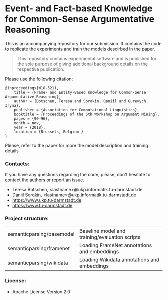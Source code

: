 # Event- and Fact-based Knowledge for Common-Sense Argumentative Reasoning


This is an accompanying repository for  our submission. It contains the code to replicate the experiments and train the models descirbed in the paper.

> This repository contains experimental software and is published for the sole purpose of giving additional background details on the respective publication.
 
 
Please use the following citation:

```
@inproceedings{W18-5211,
    title = {Frame- and Entity-Based Knowledge for Common-Sense Argumentative Reasoning},
    author = {Botschen, Teresa and Sorokin, Daniil and Gurevych, Iryna},
    publisher = {Association for Computational Linguistics},
    booktitle = {Proceedings of the 5th Workshop on Argument Mining},
    pages = {90–96},
    month = nov,
    year = {2018},
    location = {Brussels, Belgium }
}
```

Please, refer to the paper for more the model description and training details 
 
### Contacts:
If you have any questions regarding the code, please, don't hesitate to contact the authors or report an issue.
  * Teresa Botschen, \<lastname\>@ukp.informatik.tu-darmstadt.de
  * Daniil Sorokin, \<lastname\>@ukp.informatik.tu-darmstadt.de
  * https://www.ukp.tu-darmstadt.de
  * https://www.tu-darmstadt.de


### Project structure:

<table>
    <tr>
        <td>semanticparsing/basemodel</td><td>Baseline model and training/evaluation scripts</td>
    </tr>
    <tr>
        <td>semanticparsing/framenet</td><td>Loading FrameNet annotations and embeddings</td>
    </tr>
    <tr>
        <td>semanticparsing/wikidata</td><td>Loading Wikidata annotations and embeddings</td>
    </tr>
</table>


### License:
* Apache License Version 2.0
